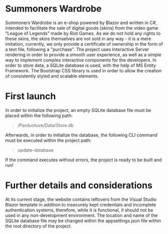 # Summoners Wardrobe
Summoners Wardrobe is an e-shop powered by Blazor and written in C#, intended to facilitate the sale of digital goods (skins) from the video game "League of Legends" made by Riot Games. As we do not hold any rights to these skins, the skins themselves are not sold in any way - it is a mere imitation, currently, we only provide a certificate of ownership in the form of a text file, following a "purchase".
The project uses Interactive Server rendering in order to provide a smooth user experience, as well as a simple way to implement complex interactive components for the developers.
In order to store data, a SQLite database is used, with the help of MS Entity Framework.
The Bootstrap CSS library is used in order to allow the creation of consistently styled and scalable elements.

# First launch
In order to initialize the project, an empty SQLite database file must be placed within the following path:
> /Parduotuve/Data/Store.db

Afterwards, in order to initialize the database, the following CLI command must be executed within the project path:
> update-database

If the command executes without errors, the project is ready to be built and run!

# Further details and considerations
At its current stage, the website contains leftovers from the Visual Studio Blazor template in addition to insecurely kept credentials and incomplete authentication systems, therefore, while it is functional, it should not be used in any non-development environment.
The location and name of the SQLite database file may be changed within the appsettings.json file within the root directory of the project.
